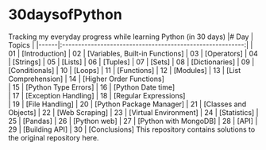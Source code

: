 # 30daysofPython
Tracking my everyday progress while learning Python (in 30 days)
|# Day | Topics                                                    |
|------|:---------------------------------------------------------:|
| 01  |  [Introduction]
| 02  |  [Variables, Built-in Functions]
| 03  |  [Operators]
| 04  |  [Strings]
| 05  |  [Lists]
| 06  |  [Tuples]
| 07  |  [Sets]
| 08  |  [Dictionaries]
| 09  |  [Conditionals]
| 10  |  [Loops]
| 11  |  [Functions]
| 12  |  [Modules]
| 13  |  [List Comprehension]
| 14  |  [Higher Order Functions]   
| 15  |  [Python Type Errors] 
| 16 |  [Python Date time]   
| 17 |  [Exception Handling] 
| 18 |  [Regular Expressions]  
| 19 |  [File Handling]
| 20 |  [Python Package Manager]
| 21 |  [Classes and Objects]
| 22 |  [Web Scraping]
| 23 |  [Virtual Environment]
| 24 |  [Statistics]
| 25 |  [Pandas]
| 26 |  [Python web]
| 27 |  [Python with MongoDB]
| 28 |  [API]
| 29 |  [Building API]
| 30 |  [Conclusions]
This repository contains solutions to the original repository <a src="https://github.com/Asabeneh/30-Days-Of-Python">here</a>.
